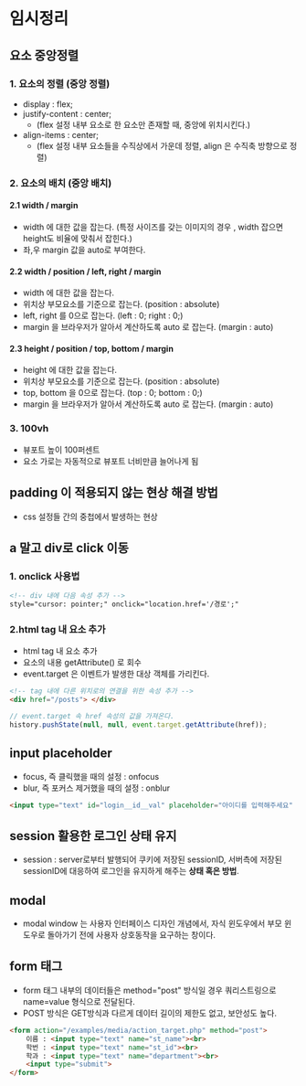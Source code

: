 # 임시정리



## 요소 중앙정렬
 
### 1. 요소의 정렬 (중앙 정렬)

- display : flex;
- justify-content : center;
  - (flex 설정 내부 요소로 한 요소만 존재할 때, 중앙에 위치시킨다.)
- align-items : center;
  - (flex 설정 내부 요소들을 수직상에서 가운데 정렬, align 은 수직축 방향으로 정렬)

### 2. 요소의 배치 (중앙 배치)

#### 2.1 width / margin

- width 에 대한 값을 잡는다. (특정 사이즈를 갖는 이미지의 경우 , width 잡으면 height도 비율에 맞춰서 잡힌다.)
- 좌,우 margin 값을 auto로 부여한다.

#### 2.2 width / position / left, right / margin

- width 에 대한 값을 잡는다.
- 위치상 부모요소를 기준으로 잡는다. (position : absolute)
- left, right 를 0으로 잡는다. (left : 0; right : 0;)
- margin 을 브라우저가 알아서 계산하도록 auto 로 잡는다. (margin : auto)

#### 2.3 height / position / top, bottom / margin

- height 에 대한 값을 잡는다.
- 위치상 부모요소를 기준으로 잡는다. (position : absolute)
- top, bottom 을 0으로 잡는다. (top : 0; bottom : 0;)
- margin 을 브라우저가 알아서 계산하도록 auto 로 잡는다. (margin : auto)

### 3. 100vh

- 뷰포트 높이 100퍼센트
- 요소 가로는 자동적으로 뷰포트 너비만큼 늘어나게 됨



## padding 이 적용되지 않는 현상 해결 방법

- css 설정들 간의 중첩에서 발생하는 현상



## a 말고 div로 click 이동

### 1. onclick 사용법

```html
<!-- div 내에 다음 속성 추가 -->
style="cursor: pointer;" onclick="location.href='/경로';"
```

### 2.html tag 내 요소 추가

- html tag 내 요소 추가
- 요소의 내용 getAttribute() 로 회수
- event.target 은 이벤트가 발생한 대상 객체를 가리킨다.

```html
<!-- tag 내에 다른 위치로의 연결을 위한 속성 추가 -->
<div href="/posts"> </div>
```

```js
// event.target 속 href 속성의 값을 가져온다.
history.pushState(null, null, event.target.getAttribute(href));
```



## input placeholder

- focus, 즉 클릭했을 때의 설정 : onfocus
- blur, 즉 포커스 제거했을 때의 설정 : onblur

```html
<input type="text" id="login__id__val" placeholder="아이디를 입력해주세요" onfocus="this.placeholder=''" onblur="this.placholder='아이디를 입력해주세요'" />
```



## session 활용한 로그인 상태 유지

- session : server로부터 발행되어 쿠키에 저장된 sessionID, 서버측에 저장된 sessionID에 대응하여 로그인을 유지하게 해주는 **상태 혹은 방법**.



## modal

- modal window 는 사용자 인터페이스 디자인 개념에서, 자식 윈도우에서 부모 윈도우로 돌아가기 전에 사용자 상호동작을 요구하는 창이다.


## form 태그

- form 태그 내부의 데이터들은 method="post" 방식일 경우 쿼리스트링으로 name=value 형식으로 전달된다.
- POST 방식은 GET방식과 다르게 데이터 길이의 제한도 없고, 보안성도 높다.

```html
<form action="/examples/media/action_target.php" method="post">
    이름 : <input type="text" name="st_name"><br>
    학번 : <input type="text" name="st_id"><br>
    학과 : <input type="text" name="department"><br>
    <input type="submit">
</form>
```